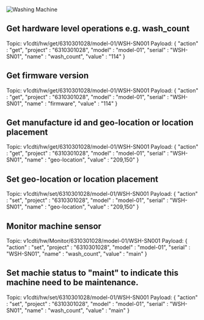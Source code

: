 ![Washing Machine](pictures/iot-machine.png)

## Get hardware level operations e.g. wash_count
Topic: v1cdti/hw/get/6310301028/model-01/WSH-SN001
Payload: {
    "action"    : "get",
    "project"   : "6310301028",
    "model"     : "model-01",
    "serial"    : "WSH-SN01",
    "name"      : "wash_count",
    "value"     : "114"
}

## Get firmware version
Topic: v1cdti/hw/get/6310301028/model-01/WSH-SN001
Payload: {
    "action"    : "get",
    "project"   : "6310301028",
    "model"     : "model-01",
    "serial"    : "WSH-SN01",
    "name"      : "firmware",
    "value"     : "114"
}

## Get manufacture id and geo-location or location placement
Topic: v1cdti/hw/get/6310301028/model-01/WSH-SN001
Payload: {
    "action"    : "get",
    "project"   : "6310301028",
    "model"     : "model-01",
    "serial"    : "WSH-SN01",
    "name"      : "geo-location",
    "value"     : "209,150"
}

## Set geo-location or location placement
Topic: v1cdti/hw/set/6310301028/model-01/WSH-SN001
Payload: {
    "action"    : "set",
    "project"   : "6310301028",
    "model"     : "model-01",
    "serial"    : "WSH-SN01",
    "name"      : "geo-location",
    "value"     : "209,150"
}


## Monitor machine sensor
Topic: v1cdti/hw/Monitor/6310301028/model-01/WSH-SN001
Payload: {
    "action"    : "set",
    "project"   : "6310301028",
    "model"     : "model-01",
    "serial"    : "WSH-SN01",
    "name"      : "wash_count",
    "value"     : "main"
}

## Set machie status to "maint" to indicate this machine need to be maintenance.
Topic: v1cdti/hw/set/6310301028/model-01/WSH-SN001
Payload: {
    "action"    : "set",
    "project"   : "6310301028",
    "model"     : "model-01",
    "serial"    : "WSH-SN01",
    "name"      : "wash_count",
    "value"     : "main"
}
